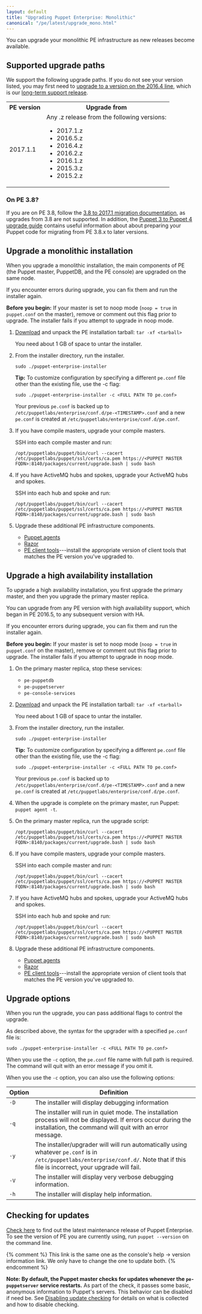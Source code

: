 ```yaml
---
layout: default
title: "Upgrading Puppet Enterprise: Monolithic"
canonical: "/pe/latest/upgrade_mono.html"
---
```


You can upgrade your monolithic PE infrastructure as new releases become available.

## Supported upgrade paths

We support the following upgrade paths. If you do not see your version listed, you may first need to [upgrade to a  version on the 2016.4 line](/pe/2016.4/upgrade_mono.html), which is our [long-term support release](./overview_getting_support.html#puppet-enterprise-support-life-cycle).

   <table>
     <tr>
       <th>PE version</th>
       <th>Upgrade from</th>
     </tr>
     <tr>
      <td>2017.1.1</td>
        <td>Any .z release from the following versions:
        <ul>
         <li>2017.1.z</li>
         <li>2016.5.z</li>
         <li>2016.4.z</li>
         <li>2016.2.z</li>
         <li>2016.1.z</li>
         <li>2015.3.z</li>
         <li>2015.2.z</li>
        </ul>
       </td>
       </tr>
   </table>

### On PE 3.8?

   If you are on PE 3.8, follow the [3.8 to 2017.1 migration documentation](./migrate_monolithic.html), as upgrades from 3.8 are not supported. In addition, the [Puppet 3 to Puppet 4 upgrade guide](/upgrade/#your-guide-to-modernizing-your-infrastructure) contains useful information about about preparing your Puppet code for migrating from PE 3.8.x to later versions.


## Upgrade a monolithic installation

When you upgrade a monolithic installation, the main components of PE (the Puppet master, PuppetDB, and the PE console) are upgraded on the same node.

If you encounter errors during upgrade, you can fix them and run the installer again.

**Before you begin:** If your master is set to noop mode (`noop = true` in `puppet.conf` on the master), remove or comment out this flag prior to upgrade. The installer fails if you attempt to upgrade in noop mode.

1. [Download](./install_basic.html#downloading-puppet-enterprise) and unpack the PE installation tarball: `tar -xf <tarball>`

   You need about 1 GB of space to untar the installer.

2. From the installer directory, run the installer.

     ```
     sudo ./puppet-enterprise-installer
     ```

   **Tip:** To customize configuration by specifying a different `pe.conf` file other than the existing file, use the -c flag:

     ```
     sudo ./puppet-enterprise-installer -c <FULL PATH TO pe.conf>
     ```

     Your previous `pe.conf` is backed up to `/etc/puppetlabs/enterprise/conf.d/pe-<TIMESTAMP>.conf` and a new `pe.conf` is created at `/etc/puppetlabs/enterprise/conf.d/pe.conf`.

3. If you have compile masters, upgrade your compile masters.

   SSH into each compile master and run:

   ```
   /opt/puppetlabs/puppet/bin/curl --cacert /etc/puppetlabs/puppet/ssl/certs/ca.pem https://<PUPPET MASTER FQDN>:8140/packages/current/upgrade.bash | sudo bash
   ```

4. If you have ActiveMQ hubs and spokes, upgrade your ActiveMQ hubs and spokes.

   SSH into each hub and spoke and run:

   ```
   /opt/puppetlabs/puppet/bin/curl --cacert /etc/puppetlabs/puppet/ssl/certs/ca.pem https://<PUPPET MASTER FQDN>:8140/packages/current/upgrade.bash | sudo bash
   ```

5. Upgrade these additional PE infrastructure components.

   - [Puppet agents](./install_upgrading_agents.html)
   - [Razor](./razor_upgrade.html)
   - [PE client tools](./install_pe_client_tools.html#matching-client-tools-and-pe-versions)---install the appropriate version of client tools that matches the PE version you've upgraded to.


## Upgrade a high availability installation

To upgrade a high availability installation, you first upgrade the primary master, and then you upgrade the primary master replica.

You can upgrade from any PE version with high availability support, which began in PE 2016.5, to any subsequent version with HA.

If you encounter errors during upgrade, you can fix them and run the installer again.

**Before you begin:** If your master is set to noop mode (`noop = true` in `puppet.conf` on the master), remove or comment out this flag prior to upgrade. The installer fails if you attempt to upgrade in noop mode.

1. On the primary master replica, stop these services:

   * `pe-puppetdb`
   * `pe-puppetserver`
   * `pe-console-services`

2. [Download](./install_basic.html#downloading-puppet-enterprise) and unpack the PE installation tarball: `tar -xf <tarball>`

   You need about 1 GB of space to untar the installer.

3. From the installer directory, run the installer.

     ```
     sudo ./puppet-enterprise-installer
     ```

   **Tip:** To customize configuration by specifying a different `pe.conf` file other than the existing file, use the -c flag:

     ```
     sudo ./puppet-enterprise-installer -c <FULL PATH TO pe.conf>
     ```

     Your previous `pe.conf` is backed up to `/etc/puppetlabs/enterprise/conf.d/pe-<TIMESTAMP>.conf` and a new `pe.conf` is created at `/etc/puppetlabs/enterprise/conf.d/pe.conf`.

4. When the upgrade is complete on the primary master, run Puppet: `puppet agent -t`.

5. On the primary master replica, run the upgrade script:

     ```
     /opt/puppetlabs/puppet/bin/curl --cacert /etc/puppetlabs/puppet/ssl/certs/ca.pem https://<PUPPET MASTER FQDN>:8140/packages/current/upgrade.bash | sudo bash
     ```

6. If you have compile masters, upgrade your compile masters.

   SSH into each compile master and run:

   ```
   /opt/puppetlabs/puppet/bin/curl --cacert /etc/puppetlabs/puppet/ssl/certs/ca.pem https://<PUPPET MASTER FQDN>:8140/packages/current/upgrade.bash | sudo bash
   ```

7. If you have ActiveMQ hubs and spokes, upgrade your ActiveMQ hubs and spokes.

   SSH into each hub and spoke and run:

   ```
   /opt/puppetlabs/puppet/bin/curl --cacert /etc/puppetlabs/puppet/ssl/certs/ca.pem https://<PUPPET MASTER FQDN>:8140/packages/current/upgrade.bash | sudo bash
   ```

8. Upgrade these additional PE infrastructure components.

   - [Puppet agents](./install_upgrading_agents.html)
   - [Razor](./razor_upgrade.html)
   - [PE client tools](./install_pe_client_tools.html#matching-client-tools-and-pe-versions)---install the appropriate version of client tools that matches the PE version you've upgraded to.


## Upgrade options

When you run the upgrade, you can pass additional flags to control the upgrade.

As described above, the syntax for the upgrader with a specified `pe.conf` file is:

~~~
sudo ./puppet-enterprise-installer -c <FULL PATH TO pe.conf>
~~~

When you use the `-c` option, the `pe.conf` file name with full path is required. The command will quit with an error message if you omit it.

When you use the `-c` option, you can also use the following options:

Option          | Definition  |
----------------|---------------|
`-D` | The installer will display debugging information |
`-q` | The installer will run in quiet mode. The installation process will not be displayed. If errors occur during the installation, the command will quit with an error message. |
`-y` | The installer/upgrader will will run automatically using whatever `pe.conf` is in `/etc/puppetlabs/enterprise/conf.d/`. Note that if this file is incorrect, your upgrade will fail.
`-V` | The installer will display very verbose debugging information. |
`-h` | The installer will display help information.


## Checking for updates

[Check here][updateslink] to find out the latest maintenance release of Puppet Enterprise. To see the version of PE you are currently using, run `puppet --version` on the command line.

{% comment %} This link is the same one as the console's help -> version information link. We only have to change the one to update both. {% endcomment %}

[updateslink]: http://info.puppetlabs.com/download-pe.html

**Note: By default, the Puppet master checks for updates whenever the `pe-puppetserver` service restarts.** As part of the check, it passes some basic, anonymous information to Puppet's servers. This behavior can be disabled if need be. See [Disabling update checking](./config_puppetserver.html#disabling-update-checking) for details on what is collected and how to disable checking.